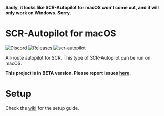 **Sadly, it looks like SCR-Autopilot for macOS won't come out, and it will only work on Windows. Sorry.**
# SCR-Autopilot for macOS
[![Discord](https://img.shields.io/discord/806191973362040893.svg?label=&logo=discord&logoColor=ffffff&color=7389D8&labelColor=6A7EC1)](https://discord.gg/jtQ2R8cxWq) [![Releases](https://img.shields.io/github/v/release/scr-autopilot/scr-autopilot-mac)](https://github.com/scr-autopilot/scr-autopilot-mac/releases) [![scr-autopilot](https://img.shields.io/static/v1?label=SCR-Autopilot&message=for%20Windows&color=00188f&logo=windows)](https://github.com/scr-autopilot/scr-autopilot)

All-route autopilot for SCR. This type of SCR-Autopilot can be run on macOS.

**This project is in BETA version. Please report issues [here](https://github.com/scr-autopilot/scr-autopilot-mac/issues).**

# Setup
Check the [wiki](https://github.com/scr-autopilot/scr-autopilot-mac/wiki) for the setup guide.
